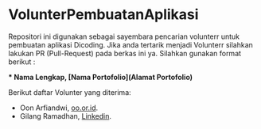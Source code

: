 # VolunterPembuatanAplikasi
Repositori ini digunakan sebagai sayembara pencarian volunterr untuk pembuatan aplikasi Dicoding. Jika anda tertarik menjadi Volunterr silahkan lakukan PR (Pull-Request) pada berkas ini ya. Silahkan gunakan format berikut :

**\* Nama Lengkap, [Nama Portofolio](Alamat Portofolio)**

Berikut daftar Volunter yang diterima:

* Oon Arfiandwi, [oo.or.id](https://oo.or.id).
* Gilang Ramadhan, [Linkedin](https://www.linkedin.com/in/gilang-adhan/).
